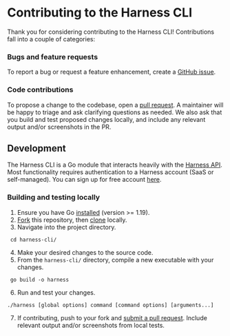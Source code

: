 # Contributing to the Harness CLI

Thank you for considering contributing to the Harness CLI! Contributions fall into a couple of categories:

### Bugs and feature requests

To report a bug or request a feature enhancement, create a [GitHub issue](https://github.com/harness/harness-cli/issues).

### Code contributions

To propose a change to the codebase, open a [pull request](https://github.com/harness/harness-cli/pulls). A maintainer will be happy to triage and ask clarifying questions as needed. We also ask that you build and test proposed changes locally, and include any relevant output and/or screenshots in the PR.

## Development

The Harness CLI is a Go module that interacts heavily with the [Harness API](https://apidocs.harness.io/). Most functionality requires authentication to a Harness account (SaaS or self-managed). You can sign up for free account [here](https://app.harness.io/auth/#/signup?utm_source=harness_io&utm_medium=cta&utm_campaign=platform&utm_content=main_nav). 

### Building and testing locally
1. Ensure you have Go [installed](https://go.dev/doc/install) (version >= 1.19). 
2. [Fork](https://github.com/harness/harness-cli/fork) this repository, then [clone](https://docs.github.com/en/repositories/creating-and-managing-repositories/cloning-a-repository) locally.
3. Navigate into the project directory.
  ```shell
   cd harness-cli/
  ```
4. Make your desired changes to the source code.
5. From the `harness-cli/` directory, compile a new executable with your changes.
  ```shell
   go build -o harness
  ```
6. Run and test your changes.
  ```shell
  ./harness [global options] command [command options] [arguments...]
  ```
7. If contributing, push to your fork and [submit a pull request](https://github.com/harness/harness-cli/pulls). Include relevant output and/or screenshots from local tests.
